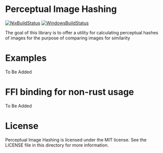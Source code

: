 # Perceptual Image Hashing

[![NixBuildStatus](https://travis-ci.org/warricksothr/Perceptual-Image-Hashing.svg?branch=master)](https://travis-ci.org/warricksothr/Perceptual-Image-Hashing)
[![WindowsBuildStatus](https://ci.appveyor.com/api/projects/status/qs9w9eq6yerkoans?svg=true)](https://ci.appveyor.com/project/warricksothr/perceptual-image-hashing)

The goal of this library is to offer a utility for calculating perceptual hashes of images for the purpose of comparing images for similarity

# Examples

To Be Added

# FFI binding for non-rust usage

To Be Added

# License

Perceptual Image Hashing is licensed under the MIT license. See the LICENSE file in this directory for more information.
